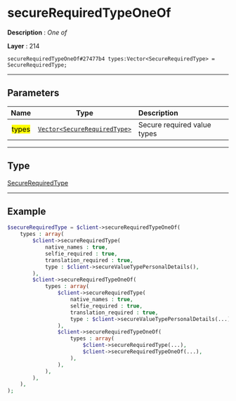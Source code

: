 # secureRequiredTypeOneOf

**Description** : *One of*

**Layer** : 214

```tl
secureRequiredTypeOneOf#27477b4 types:Vector<SecureRequiredType> = SecureRequiredType;
```

---

## Parameters

| Name | Type | Description |
| :---: | :---: | :--- |
| <mark>types</mark> | [`Vector<SecureRequiredType>`](type/SecureRequiredType) | Secure required value types |

---

## Type

[SecureRequiredType](type/SecureRequiredType)

---

## Example

```php
$secureRequiredType = $client->secureRequiredTypeOneOf(
	types : array(
		$client->secureRequiredType(
			native_names : true,
			selfie_required : true,
			translation_required : true,
			type : $client->secureValueTypePersonalDetails(),
		),
		$client->secureRequiredTypeOneOf(
			types : array(
				$client->secureRequiredType(
					native_names : true,
					selfie_required : true,
					translation_required : true,
					type : $client->secureValueTypePersonalDetails(...),
				),
				$client->secureRequiredTypeOneOf(
					types : array(
						$client->secureRequiredType(...),
						$client->secureRequiredTypeOneOf(...),
					),
				),
			),
		),
	),
);
```